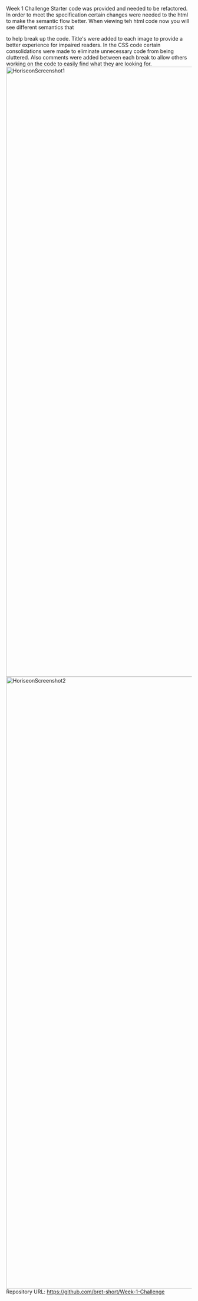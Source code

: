Week 1 Challenge
Starter code was provided and needed to be refactored. In order to meet the specification certain changes were needed to the html to make the semantic flow better. When viewing teh html code now you will see different semantics that <div> to help break up the code. Title's were added to each image to provide a better experience for impaired readers. In the CSS code certain consolidations were made to eliminate unnecessary code from being cluttered. Also comments were added between each break to allow others working on the code to easily find what they are looking for. 
<img width="1657" alt="HoriseonScreenshot1" src="https://user-images.githubusercontent.com/73445178/97835088-99722980-1c96-11eb-8429-5745b772adc1.png">
<img width="1662" alt="HoriseonScreenshot2" src="https://user-images.githubusercontent.com/73445178/97835121-ab53cc80-1c96-11eb-9f74-4238459f4ca2.png">
Repository URL: https://github.com/bret-short/Week-1-Challenge
